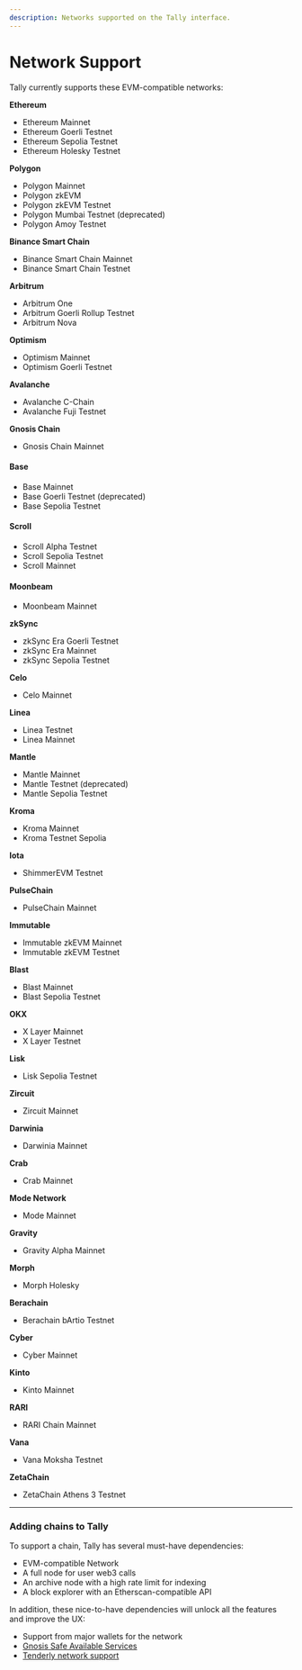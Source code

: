 ```yaml
---
description: Networks supported on the Tally interface.
---
```


# Network Support

Tally currently supports these EVM-compatible networks:

**Ethereum**

* Ethereum Mainnet
* Ethereum Goerli Testnet
* Ethereum Sepolia Testnet
* Ethereum Holesky Testnet

**Polygon**

* Polygon Mainnet
* Polygon zkEVM
* Polygon zkEVM Testnet
* Polygon Mumbai Testnet (deprecated)
* Polygon Amoy Testnet

**Binance Smart Chain**&#x20;

* Binance Smart Chain Mainnet
* Binance Smart Chain Testnet

**Arbitrum**

* Arbitrum One
* Arbitrum Goerli Rollup Testnet
* Arbitrum Nova

**Optimism**

* Optimism Mainnet
* Optimism Goerli Testnet

**Avalanche**

* Avalanche C-Chain
* Avalanche Fuji Testnet

**Gnosis Chain**

* Gnosis Chain Mainnet

#### Base

* Base Mainnet
* Base Goerli Testnet (deprecated)
* Base Sepolia Testnet

#### **Scroll**

* Scroll Alpha Testnet
* Scroll Sepolia Testnet
* Scroll Mainnet

#### Moonbeam

* Moonbeam Mainnet

**zkSync**

* zkSync Era Goerli Testnet
* zkSync Era Mainnet
* zkSync Sepolia Testnet

**Celo**

* Celo Mainnet

**Linea**

* Linea Testnet
* Linea Mainnet

**Mantle**

* Mantle Mainnet
* Mantle Testnet (deprecated)
* Mantle Sepolia Testnet

**Kroma**

* Kroma Mainnet
* Kroma Testnet Sepolia

**Iota**

* ShimmerEVM Testnet

**PulseChain**

* PulseChain Mainnet

**Immutable**

* Immutable zkEVM Mainnet
* Immutable zkEVM Testnet

**Blast**

* Blast Mainnet
* Blast Sepolia Testnet

**OKX**

* X Layer Mainnet
* X Layer Testnet

**Lisk**

* Lisk Sepolia Testnet

**Zircuit**

* Zircuit Mainnet

**Darwinia**

* Darwinia Mainnet

**Crab**

* Crab Mainnet

**Mode Network**

* Mode Mainnet

**Gravity**

* Gravity Alpha Mainnet

**Morph**

* Morph Holesky

**Berachain**

* Berachain bArtio Testnet

**Cyber**

* Cyber Mainnet

**Kinto**

* Kinto Mainnet

**RARI**

* RARI Chain Mainnet

**Vana**

* Vana Moksha Testnet

**ZetaChain**

* ZetaChain Athens 3 Testnet



***

### Adding chains to Tally

To support a chain, Tally has several must-have dependencies:

* EVM-compatible Network
* A full node for user web3 calls
* An archive node with a high rate limit for indexing
* A block explorer with an Etherscan-compatible API

In addition, these nice-to-have dependencies will unlock all the features and improve the UX:

* Support from major wallets for the network
* [Gnosis Safe Available Services](https://docs.safe.global/safe-core-api/available-services#safe-transaction-service)
* [Tenderly network support](https://docs.tenderly.co/supported-networks-and-languages)
